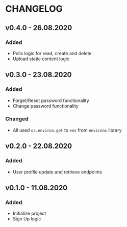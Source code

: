 # CHANGELOG

## v0.4.0 - 26.08.2020

### Added

* Polls logic for read, create and delete
* Upload static content logic

## v0.3.0 - 23.08.2020

### Added

* Forget/Reset password functionality
* Change password functionality

### Changed

* All used `os.environ.get` to `env` from `environs` library

## v0.2.0 - 22.08.2020

### Added

* User profile update and retrieve endpoints

## v0.1.0 - 11.08.2020

### Added

* Initialize project
* Sign Up logic
